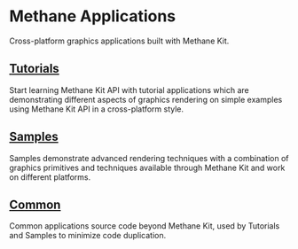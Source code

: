 # Methane Applications

Cross-platform graphics applications built with Methane Kit.

## [Tutorials](Tutorials)

Start learning Methane Kit API with tutorial applications which are demonstrating different aspects of 
graphics rendering on simple examples using Methane Kit API in a cross-platform style.

## [Samples](Samples)

Samples demonstrate advanced rendering techniques with a combination of graphics primitives and techniques
available through Methane Kit and work on different platforms.

## [Common](Common)

Common applications source code beyond Methane Kit, used by Tutorials and Samples to minimize code duplication.